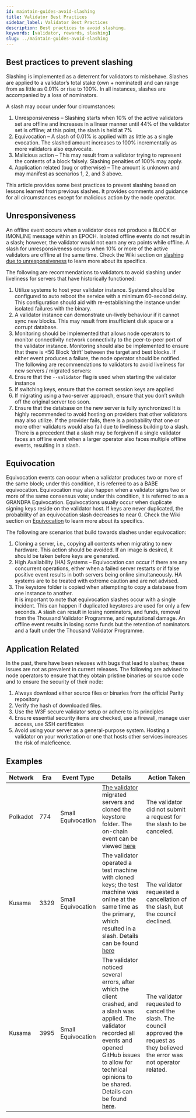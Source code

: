 ```yaml
---
id: maintain-guides-avoid-slashing
title: Validator Best Practices
sidebar_label: Validator Best Practices
description: Best practices to avoid slashing.
keywords: [validator, rewards, slashing]
slug: ../maintain-guides-avoid-slashing
---
```


## Best practices to prevent slashing

Slashing is implemented as a deterrent for validators to misbehave. Slashes are applied to a validator’s total stake (own + nominated) and can range from as little as 0.01% or rise to 100%.  In all instances, slashes are accompanied by a loss of nominators.  

A slash may occur under four circumstances:

1.  Unresponsiveness – Slashing starts when 10% of the active validators set are offline and increases in a linear manner until 44% of the validator set is offline; at this point, the slash is held at 7% 
2.  Equivocation – A slash of 0.01% is applied with as little as a single evocation.   The slashed amount increases to 100% incrementally as more validators also equivocate.
3.  Malicious action – This may result from a validator trying to represent the contents of a block falsely.  Slashing penalties of 100% may apply.
4.  Application related (bug or otherwise) – The amount is unknown and may manifest as scenarios 1, 2, and 3 above.

This article provides some best practices to prevent slashing based on lessons learned from previous slashes.  It provides comments and guidance for all circumstances except for malicious action by the node operator.

## Unresponsiveness
An offline event occurs when a validator does not produce a BLOCK or IMONLINE message within an EPOCH.  Isolated offline events do not result in a slash; however, the validator would not earn any era points while offline.
A slash for unresponsiveness occurs when 10% or more of the active validators are offline at the same time. Check the  Wiki section on [slashing due to unresponsiveness](../learn/learn-staking-advanced.md#unresponsiveness) to learn more about its specifics.

The following are recommendations to validators to avoid slashing under liveliness for servers that have historically functioned:
1.  Utilize systems to host your validator instance.  Systemd should be configured to auto reboot the service with a minimum 60-second delay.  This configuration should aid with re-establishing the instance under isolated failures with the binary.  
2.  A validator instance can demonstrate un-lively behaviour if it cannot sync new blocks.  This may result from insufficient disk space or a corrupt database.
3.  Monitoring should be implemented that allows node operators to monitor connectivity network connectivity to the peer-to-peer port of the validator instance.  Monitoring should also be implemented to ensure that there is <50 Block ‘drift’ between the target and best blocks.  If either event produces a failure, the node operator should be notified.
The following are recommendations to validators to avoid liveliness for new servers / migrated servers:
4.  Ensure that the `--validator` flag is used when starting the validator instance
5.  If switching keys, ensure that the correct session keys are applied
6.  If migrating using a two-server approach, ensure that you don’t switch off the original server too soon.
7.  Ensure that the database on the new server is fully synchronized
It is highly recommended to avoid hosting on providers that other validators may also utilize.  If the provider fails, there is a probability that one or more other validators would also fail due to liveliness building to a slash.  
There is a precedent that a slash may be forgiven if a single validator faces an offline event when a larger operator also faces multiple offline events, resulting in a slash.

## Equivocation 
Equivocation events can occur when a validator produces two or more of the same block; under this condition, it is referred to as a BABE equivocation.  Equivocation may also happen when a validator signs two or more of the same consensus vote; under this condition, it is referred to as a GRANDPA Equivocation.
Equivocations usually occur when duplicate signing keys reside on the validator host. If keys are never duplicated, the probability of an equivocation slash decreases to near 0.
Check the  Wiki section on [Equivocation](../learn/learn-staking-advanced.md#equivocation) to learn more about its specifics. 

The following are scenarios that build towards slashes under equivocation:
1.  Cloning a server, i.e., copying all contents when migrating to new hardware.  This action should be avoided.  If an image is desired, it should be taken before keys are generated.
2.  High Availability (HA) Systems – Equivocation can occur if there are any concurrent operations, either when a failed server restarts or if false positive event results in both servers being online simultaneously.  HA systems are to be treated with extreme caution and are not advised.
3.  The keystore folder is copied when attempting to copy a database from one instance to another.  
It is important to note that equivocation slashes occur with a single incident.  This can happen if duplicated keystores are used for only a few seconds.  A slash can result in losing nominators, and funds, removal from the Thousand Validator Programme, and reputational damage.  An offline event results in losing some funds but the retention of nominators and a fault under the Thousand Validator Programme.  

## Application Related
In the past, there have been releases with bugs that lead to slashes; these issues are not as prevalent in current releases.  The following are advised to node operators to ensure that they obtain pristine binaries or source code and to ensure the security of their node:
1.  Always download either source files or binaries from the official Parity repository
2.  Verify the hash of downloaded files.
3.  Use the W3F secure validator setup or adhere to its principles
4.  Ensure essential security items are checked, use a firewall, manage user access, use SSH certificates
5. Avoid using your server as a general-purpose system.  Hosting a validator on your workstation or one that hosts other services increases the risk of maleficence.

## Examples
|Network|Era|Event Type|Details|Action Taken|
|-------|---|----------|-------|------------|
|Polkadot|774|Small Equivocation|[The validator](https://matrix.to/#/!NZrbtteFeqYKCUGQtr:matrix.parity.io/$165562246360408hKCfC:matrix.org?via=matrix.parity.io&via=corepaper.org&via=matrix.org) migrated servers and cloned the keystore folder.  The on-chain event can be viewed [here](https://polkadot.subscan.io/extrinsic/11190109-0?event=11190109-5)|The validator did not submit a request for the slash to be canceled.|
|Kusama|3329|Small Equivocation|The validator operated a test machine with cloned keys; the test machine was online at the same time as the primary, which resulted in a slash.  Details can be found [here](https://kusama.polkassembly.io/post/1343)|The validator requested a cancellation of the slash, but the council declined.|
|Kusama|3995|Small Equivocation|The validator noticed several errors, after which the client crashed, and a slash was applied.  The validator recorded all events and opened GitHub issues to allow for technical opinions to be shared.  Details can be found [here](https://kusama.polkassembly.io/post/1733).|The validator requested to cancel the slash.  The council approved the request as they believed the error was not operator related.| 

